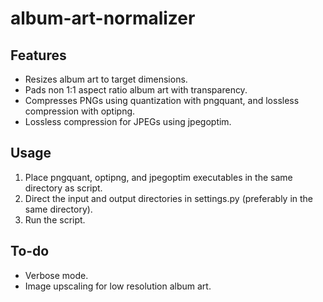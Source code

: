 # album-art-normalizer

## Features
 - Resizes album art to target dimensions.
 - Pads non 1:1 aspect ratio album art with transparency.
 - Compresses PNGs using quantization with pngquant, and lossless compression with optipng.
 - Lossless compression for JPEGs using jpegoptim.
 
## Usage
 1. Place pngquant, optipng, and jpegoptim executables in the same directory as script.
 2. Direct the input and output directories in settings.py (preferably in the same directory).
 3. Run the script.
 
## To-do
 - Verbose mode.
 - Image upscaling for low resolution album art.
